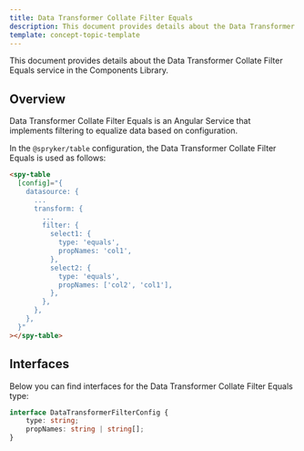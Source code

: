 ```yaml
---
title: Data Transformer Collate Filter Equals
description: This document provides details about the Data Transformer Collate Filter Equals service in the Components Library.
template: concept-topic-template
---
```


This document provides details about the Data Transformer Collate Filter Equals service in the Components Library.

## Overview

Data Transformer Collate Filter Equals is an Angular Service that implements filtering to equalize data based on configuration.

In the `@spryker/table` configuration, the Data Transformer Collate Filter Equals is used as follows:

```html
<spy-table
  [config]="{
    datasource: {
      ...                                               
      transform: {
        ...
        filter: {
          select1: {
            type: 'equals',
            propNames: 'col1',
          },
          select2: {
            type: 'equals',
            propNames: ['col2', 'col1'],
          },
        },
      },
    },
  }"
></spy-table>
```

## Interfaces

Below you can find interfaces for the Data Transformer Collate Filter Equals type:

```ts
interface DataTransformerFilterConfig {
    type: string;
    propNames: string | string[];
}
```
